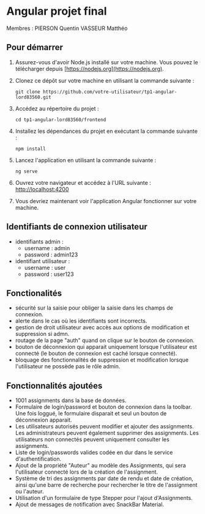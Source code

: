 # Angular projet final

Membres : 
PIERSON Quentin
VASSEUR Matthéo

## Pour démarrer 

1. Assurez-vous d'avoir Node.js installé sur votre machine. Vous pouvez le télécharger depuis [https://nodejs.org](https://nodejs.org).

2. Clonez ce dépôt sur votre machine en utilisant la commande suivante :
    ```
    git clone https://github.com/votre-utilisateur/tp1-angular-lord83560.git
    ```

3. Accédez au répertoire du projet :
    ```
    cd tp1-angular-lord83560/frontend
    ```

4. Installez les dépendances du projet en exécutant la commande suivante :
    ```
    npm install
    ```

5. Lancez l'application en utilisant la commande suivante :
    ```
    ng serve
    ```

6. Ouvrez votre navigateur et accédez à l'URL suivante : [http://localhost:4200](http://localhost:4200)

7. Vous devriez maintenant voir l'application Angular fonctionner sur votre machine.



## Identifiants de connexion utilisateur 

- identifiants admin : 
    - username : admin
    - password : admin123
- identifiant utilisateur : 
    - username : user
    - password : user123

## Fonctionalités 

- sécurité sur la saisie pour obliger la saisie dans les champs de connexion. 
- alerte dans le cas où les identifiants sont incorrects. 
- gestion de droit utilisateur avec accès aux options de modification et suppression si admn. 
- routage de la page "auth" quand on clique sur le bouton de connexion. 
- bouton de déconnexion qui apparait uniquement lorsque l'utilisateur est connecté (le bouton de connexion est caché lorsque connecté). 
- bloquage des fonctionnalités de suppression et modification lorsque l'utilisateur ne possède pas le rôle admin.

## Fonctionnalités ajoutées
- 1001 assignments dans la base de données.
- Formulaire de login/password et bouton de connexion dans la toolbar. Une fois loggué, le formulaire disparait et seul un bouton de déconnexion apparait.
- Les utilisateurs autorisés peuvent modifier et ajouter des assignments. Les administrateurs peuvent également supprimer des assignments. Les utilisateurs non connectés peuvent uniquement consulter les assignments.
- Liste de login/passwords valides codée en dur dans le service d'authentification.
- Ajout de la propriété "Auteur" au modèle des Assignments, qui sera l'utilisateur connecté lors de la création de l'assignment.
- Système de tri des assignments par date de rendu et date de création, ainsi qu'une barre de recherche pour rechercher le titre de l'assignment ou l'auteur.
- Utilisation d'un formulaire de type Stepper pour l'ajout d'Assignments.
- Ajout de messages de notification avec SnackBar Material.
